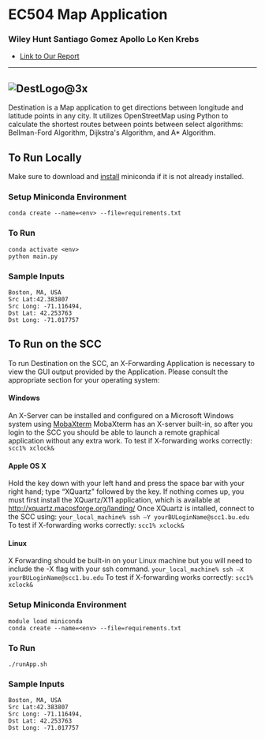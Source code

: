 # EC504 Map Application
### Wiley Hunt    Santiago Gomez    Apollo Lo    Ken Krebs

* [Link to Our Report](https://docs.google.com/document/d/1nbyvtMloAYKxHEIoC8Xq5ailhlhB-m4Sr7QJrhC_lKc/edit)
---

![DestLogo@3x](https://user-images.githubusercontent.com/56164075/115408217-b0fa8b80-a1be-11eb-8fc3-93b12b9b3388.png)
---
Destination is a Map application to get directions between longitude and latitude points in any city. It utilizes OpenStreetMap using Python to calculate the shortest routes between points between select algorithms: Bellman-Ford Algorithm, Dijkstra's Algorithm, and A* Algorithm. 


## To Run Locally
Make sure to download and [install](https://docs.conda.io/en/latest/miniconda.html) miniconda if it is not already installed. 

### Setup Miniconda Environment
`conda create --name=<env> --file=requirements.txt`

### To Run
```Linux
conda activate <env>
python main.py
```
### Sample Inputs
```
Boston, MA, USA
Src Lat:42.383807
Src Long: -71.116494, 
Dst Lat: 42.253763
Dst Long: -71.017757
```


## To Run on the SCC
To run Destination on the SCC, an X-Forwarding Application is necessary to view the GUI output provided by the Application. Please consult the appropriate section for your operating system:

#### Windows
An X-Server can be installed and configured on a Microsoft Windows system using [MobaXterm](https://mobaxterm.mobatek.net/)
MobaXterm has an X-server built-in, so after you login to the SCC you should be able to launch a remote graphical application without any extra work.
To test if X-forwarding works correctly:
```scc1% xclock&```

#### Apple OS X
Hold the <command> key down with your left hand and press the space bar with your right hand; type “XQuartz” followed by the key. If nothing comes up, you must first install the XQuartz/X11 application, which is available at http://xquartz.macosforge.org/landing/
Once XQuartz is intalled, connect to the SCC using:
```your_local_machine% ssh –Y yourBULoginName@scc1.bu.edu```
To test if X-forwarding works correctly:
```scc1% xclock&```
#### Linux

X Forwarding should be built-in on your Linux machine but you will need to include the -X flag with your ssh command.
```your_local_machine% ssh –X yourBULoginName@scc1.bu.edu```
To test if X-forwarding works correctly:
```scc1% xclock&```

### Setup Miniconda Environment
```Linux
module load miniconda
conda create --name=<env> --file=requirements.txt
```

### To Run
```Linux
./runApp.sh
```

### Sample Inputs
```
Boston, MA, USA
Src Lat:42.383807
Src Long: -71.116494, 
Dst Lat: 42.253763
Dst Long: -71.017757
```
